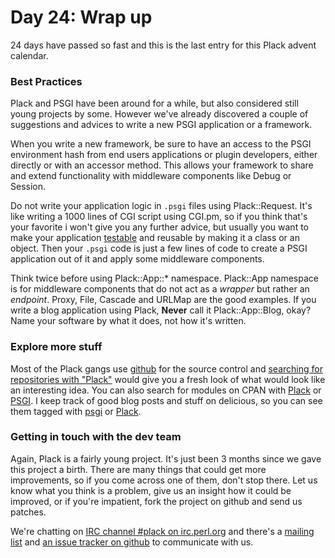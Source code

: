 # Day 24: Wrap up

24 days have passed so fast and this is the last entry for this Plack advent calendar.

### Best Practices

Plack and PSGI have been around for a while, but also considered still young projects by some. However we've already discovered a couple of suggestions and advices to write a new PSGI application or a framework.

When you write a new framework, be sure to have an access to the PSGI environment hash from end users applications or plugin developers, either directly or with an accessor method. This allows your framework to share and extend functionality with middleware components like Debug or Session.

Do not write your application logic in `.psgi` files using Plack::Request. It's like writing a 1000 lines of CGI script using CGI.pm, so if you think that's your favorite i won't give you any further advice, but usually you want to make your application [testable][1] and reusable by making it a class or an object. Then your `.psgi` code is just a few lines of code to create a PSGI application out of it and apply some middleware components.

Think twice before using Plack::App::\* namespace. Plack::App namespace is for middleware components that do not act as a _wrapper_ but rather an _endpoint_. Proxy, File, Cascade and URLMap are the good examples. If you write a blog application using Plack, **Never** call it Plack::App::Blog, okay? Name your software by what it does, not how it's written.

### Explore more stuff

Most of the Plack gangs use [github][2] for the source control and [searching for repositories with "Plack"][3] would give you a fresh look of what would look like an interesting idea. You can also search for modules on CPAN with [Plack][4] or [PSGI][5]. I keep track of good blog posts and stuff on delicious, so you can see them tagged with [psgi][6] or [Plack][7].

### Getting in touch with the dev team

Again, Plack is a fairly young project. It's just been 3 months since we gave this project a birth. There are many things that could get more improvements, so if you come across one of them, don't stop there. Let us know what you think is a problem, give us an insight how it could be improved, or if you're impatient, fork the project on github and send us patches.

We're chatting on [IRC channel #plack on irc.perl.org][8] and there's a [mailing list][9] and [an issue tracker on github][10] to communicate with us.

  [1]: http://advent.plackperl.org/2009/12/day-13-use-placktest-to-test-your-application.html
  [2]: http://github.com/
  [3]: http://github.com/search?langOverride=&q=plack&repo=&start_value=1&type=Repositories
  [4]: http://search.cpan.org/search?query=plack&mode=module
  [5]: http://search.cpan.org/search?query=psgi&mode=module
  [6]: http://delicious.com/miyagawa/psgi
  [7]: http://delicious.com/miyagawa/plack
  [8]: irc://irc.perl.org/#plack
  [9]: http://groups.google.com/group/psgi-plack
  [10]: http://github.com/plack/Plack/issues
